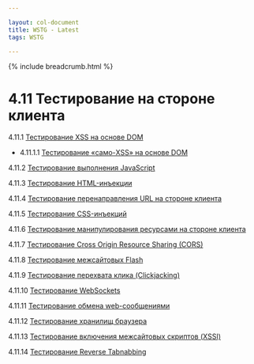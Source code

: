```yaml
---

layout: col-document
title: WSTG - Latest
tags: WSTG

---
```


{% include breadcrumb.html %}
# 4.11 Тестирование на стороне клиента

4.11.1 [Тестирование XSS на основе DOM](01-Testing_for_DOM-based_Cross_Site_Scripting.md)

- 4.11.1.1 [Тестирование «само-XSS» на основе DOM](01.1-Testing_for_Self_DOM_Based_Cross_Site_Scripting.md)

4.11.2 [Тестирование выполнения JavaScript](02-Testing_for_JavaScript_Execution.md)

4.11.3 [Тестирование HTML-инъекции](03-Testing_for_HTML_Injection.md)

4.11.4 [Тестирование перенаправления URL на стороне клиента](04-Testing_for_Client-side_URL_Redirect.md)

4.11.5 [Тестирование CSS-инъекций](05-Testing_for_CSS_Injection.md)

4.11.6 [Тестирование манипулирования ресурсами на стороне клиента](06-Testing_for_Client-side_Resource_Manipulation.md)

4.11.7 [Тестирование Cross Origin Resource Sharing (CORS)](07-Testing_Cross_Origin_Resource_Sharing.md)

4.11.8 [Тестирование межсайтовых Flash](08-Testing_for_Cross_Site_Flashing.md)

4.11.9 [Тестирование перехвата клика (Clickjacking)](09-Testing_for_Clickjacking.md)

4.11.10 [Тестирование WebSockets](10-Testing_WebSockets.md)

4.11.11 [Тестирование обмена web-сообщениями](11-Testing_Web_Messaging.md)

4.11.12 [Тестирование хранилищ браузера](12-Testing_Browser_Storage.md)

4.11.13 [Тестирование включения межсайтовых скриптов (XSSI)](13-Testing_for_Cross_Site_Script_Inclusion.md)

4.11.14 [Тестирование Reverse Tabnabbing](14-Testing_for_Reverse_Tabnabbing.md)
